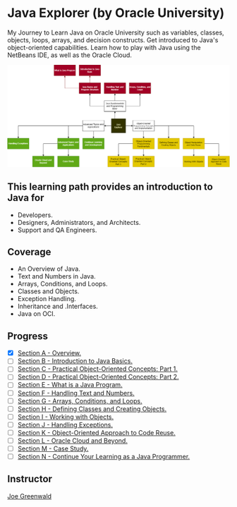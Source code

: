 # Java Explorer (by Oracle University)

My Journey to Learn Java on Oracle University such as variables, classes, objects, loops, arrays, and decision constructs. Get introduced to Java's object-oriented capabilities. Learn how to play with Java using the NetBeans IDE, as well as the Oracle Cloud.

![JavaExplorerMindMap](Images/JavaExplorerMindMap.png)

## This learning path provides an introduction to Java for

- Developers.
- Designers, Administrators, and Architects.
- Support and QA Engineers.

## Coverage

- An Overview of Java.
- Text and Numbers in Java.
- Arrays, Conditions, and Loops.
- Classes and Objects.
- Exception Handling.
- Inheritance and .Interfaces.
- Java on OCI.

## Progress

- [x] [Section A - Overview.](JavaExplorer/SectionA)
- [ ] [Section B - Introduction to Java Basics.](JavaExplorer/SectionB)
- [ ] [Section C - Practical Object-Oriented Concepts: Part 1.](JavaExplorer/SectionC)
- [ ] [Section D - Practical Object-Oriented Concepts: Part 2.](JavaExplorer/SectionD)
- [ ] [Section E - What is a Java Program.](JavaExplorer/SectionE)
- [ ] [Section F - Handling Text and Numbers.](JavaExplorer/SectionF)
- [ ] [Section G - Arrays, Conditions, and Loops.](JavaExplorer/SectionG)
- [ ] [Section H - Defining Classes and Creating Objects.](JavaExplorer/SectionH)
- [ ] [Section I - Working with Objects.](JavaExplorer/SectionI)
- [ ] [Section J - Handling Exceptions.](JavaExplorer/SectionJ)
- [ ] [Section K - Object-Oriented Approach to Code Reuse.](JavaExplorer/SectionK)
- [ ] [Section L - Oracle Cloud and Beyond.](JavaExplorer/SectionL)
- [ ] [Section M - Case Study.](JavaExplorer/SectionM)
- [ ] [Section N - Continue Your Learning as a Java Programmer.](JavaExplorer/SectionN)

## Instructor

[Joe Greenwald](https://www.linkedin.com/in/joe-greenwald-8626111/)
